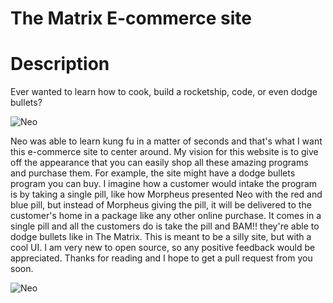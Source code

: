 # The Matrix E-commerce site

# Description

Ever wanted to learn how to cook, build a rocketship, code, or even dodge bullets?



![Neo](https://media.giphy.com/media/3o7btNhMBytxAM6YBa/giphy.gif)

Neo was able to learn kung fu in a matter of seconds and that's what I want this e-commerce site to center around. My vision for this website is to give off the appearance that you can easily shop all these amazing programs and purchase them. For example, the site might have a dodge bullets program you can buy. I imagine how a customer would intake the program is by taking a single pill, like how Morpheus presented Neo with the red and blue pill, but instead of Morpheus giving the pill, it will be delivered to the customer's home in a package like any other online purchase. It comes in a single pill and all the customers do is take the pill and BAM!! they're able to dodge bullets like in The Matrix. This is meant to be a silly site, but with a cool UI. I am very new to open source, so any positive feedback would be appreciated. Thanks for reading and I hope to get a pull request from you soon.

![Neo](https://media.giphy.com/media/uzuMGoJBAqmU8/giphy.gif)
